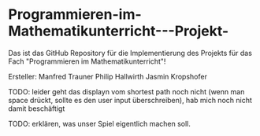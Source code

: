 # Programmieren-im-Mathematikunterricht---Projekt-
Das ist das GitHub Repository für die Implementierung des Projekts für das Fach "Programmieren im Mathematikunterricht"!

Ersteller:
Manfred Trauner 
Philip Hallwirth
Jasmin Kropshofer


TODO: leider geht das displayn vom shortest path noch nicht (wenn man space drückt, sollte es den user input überschreiben), hab mich noch nicht damit beschäftigt

TODO: erklären, was unser Spiel eigentlich machen soll.